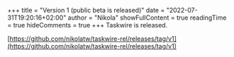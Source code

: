 +++
title = "Version 1 (public beta is released)"
date = "2022-07-31T19:20:16+02:00"
author = "Nikola"
showFullContent = true
readingTime = true
hideComments = true
+++
Taskwire is released. 

[https://github.com/nikolatw/taskwire-rel/releases/tag/v1](https://github.com/nikolatw/taskwire-rel/releases/tag/v1)
